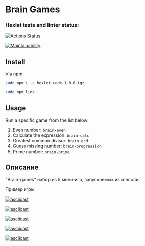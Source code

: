 Brain Games
===========

### Hexlet tests and linter status:

[![Actions Status](https://github.com/underway336/frontend-project-44/actions/workflows/hexlet-check.yml/badge.svg)](https://github.com/underway336/frontend-project-44/actions)

[![Maintainability](https://api.codeclimate.com/v1/badges/5c9fa98d4c408f4841ae/maintainability)](https://codeclimate.com/github/underway336/frontend-project-44/maintainability)

Install
-------

Via npm:

```bash
sudo npm i -g hexlet-code-1.0.0.tgz

sudo npm link
```

Usage
-----

Run a specific game from the list below:

1. Even number: `brain-even`
1. Calculate the expression: `brain-calc`
1. Greatest common divisor: `brain-gcd`
1. Guess missing number: `brain-progression`
1. Prime number: `brain-prime`

## Описание

"Brain-games" набор из 5 мини-игр, запускаемых из консоли.

Пример игры:

[![asciicast](https://asciinema.org/a/U6KnI1BOonNpQ4SDd4wLvsZAe.svg)](https://asciinema.org/a/U6KnI1BOonNpQ4SDd4wLvsZAe)

[![asciicast](https://asciinema.org/a/0lXEpYY7mYDXC1tMkOANtlhR5.svg)](https://asciinema.org/a/0lXEpYY7mYDXC1tMkOANtlhR5)

[![asciicast](https://asciinema.org/a/bRIu0c7mLUWEPICpZ5BCoIVBB.svg)](https://asciinema.org/a/bRIu0c7mLUWEPICpZ5BCoIVBB)

[![asciicast](https://asciinema.org/a/PDwXoNjiXXTVVZdc4M6g9HNcM.svg)](https://asciinema.org/a/PDwXoNjiXXTVVZdc4M6g9HNcM)

[![asciicast](https://asciinema.org/a/AsBvI6YXVrYareewCQZOr3UaM.svg)](https://asciinema.org/a/AsBvI6YXVrYareewCQZOr3UaM)
